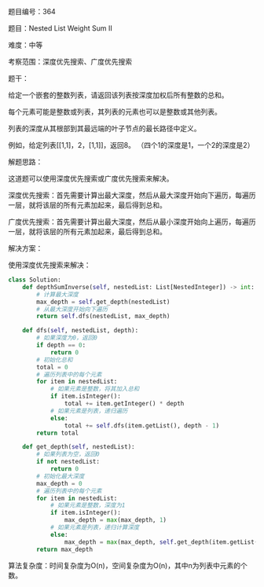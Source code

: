题目编号：364

题目：Nested List Weight Sum II

难度：中等

考察范围：深度优先搜索、广度优先搜索

题干：

给定一个嵌套的整数列表，请返回该列表按深度加权后所有整数的总和。

每个元素可能是整数或列表，其列表的元素也可以是整数或其他列表。

列表的深度从其根部到其最远端的叶子节点的最长路径中定义。

例如，给定列表[[1,1]，2，[1,1]]，返回8。 （四个1的深度是1，一个2的深度是2）

解题思路：

这道题可以使用深度优先搜索或广度优先搜索来解决。

深度优先搜索：首先需要计算出最大深度，然后从最大深度开始向下遍历，每遍历一层，就将该层的所有元素加起来，最后得到总和。

广度优先搜索：首先需要计算出最大深度，然后从最小深度开始向上遍历，每遍历一层，就将该层的所有元素加起来，最后得到总和。

解决方案：

使用深度优先搜索来解决：

```python
class Solution:
    def depthSumInverse(self, nestedList: List[NestedInteger]) -> int:
        # 计算最大深度
        max_depth = self.get_depth(nestedList)
        # 从最大深度开始向下遍历
        return self.dfs(nestedList, max_depth)

    def dfs(self, nestedList, depth):
        # 如果深度为0，返回0
        if depth == 0:
            return 0
        # 初始化总和
        total = 0
        # 遍历列表中的每个元素
        for item in nestedList:
            # 如果元素是整数，将其加入总和
            if item.isInteger():
                total += item.getInteger() * depth
            # 如果元素是列表，递归遍历
            else:
                total += self.dfs(item.getList(), depth - 1)
        return total

    def get_depth(self, nestedList):
        # 如果列表为空，返回0
        if not nestedList:
            return 0
        # 初始化最大深度
        max_depth = 0
        # 遍历列表中的每个元素
        for item in nestedList:
            # 如果元素是整数，深度为1
            if item.isInteger():
                max_depth = max(max_depth, 1)
            # 如果元素是列表，递归计算深度
            else:
                max_depth = max(max_depth, self.get_depth(item.getList()) + 1)
        return max_depth
```

算法复杂度：时间复杂度为O(n)，空间复杂度为O(n)，其中n为列表中元素的个数。